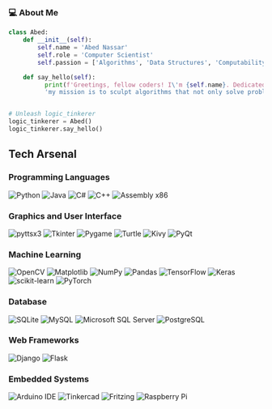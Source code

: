### 💻 About Me

```python
class Abed:
    def __init__(self):
        self.name = 'Abed Nassar'
        self.role = 'Computer Scientist'
        self.passion = ['Algorithms', 'Data Structures', 'Computability Theory']

    def say_hello(self):
          print(f'Greetings, fellow coders! I\'m {self.name}. Dedicated to pushing the boundaries of Computer Science,',
          'my mission is to sculpt algorithms that not only solve problems but also unlock new dimensions of understanding.')


# Unleash logic_tinkerer
logic_tinkerer = Abed()
logic_tinkerer.say_hello()

```
## Tech Arsenal

### Programming Languages
![Python](https://img.shields.io/badge/Python-3776AB?style=for-the-badge&logo=python&logoColor=white)
![Java](https://img.shields.io/badge/Java-007396?style=for-the-badge&logo=java&logoColor=white)
![C#](https://img.shields.io/badge/C%23-239120?style=for-the-badge&logo=c-sharp&logoColor=white)
![C++](https://img.shields.io/badge/C++-00599C?style=for-the-badge&logo=c%2B%2B&logoColor=white)
![Assembly x86](https://img.shields.io/badge/Assembly_x86-000000?style=for-the-badge&logo=assembly&logoColor=white)

### Graphics and User Interface
![pyttsx3](https://img.shields.io/badge/pyttsx3-009688?style=for-the-badge&logo=python&logoColor=white)
![Tkinter](https://img.shields.io/badge/Tkinter-4B8BBE?style=for-the-badge&logo=python&logoColor=white)
![Pygame](https://img.shields.io/badge/Pygame-3776AB?style=for-the-badge&logo=python&logoColor=white)
![Turtle](https://img.shields.io/badge/Turtle-0089D6?style=for-the-badge&logo=python&logoColor=white)
![Kivy](https://img.shields.io/badge/Kivy-7A7A7A?style=for-the-badge&logo=kivy&logoColor=white)
![PyQt](https://img.shields.io/badge/PyQt-41CD52?style=for-the-badge&logo=qt&logoColor=white)

### Machine Learning
![OpenCV](https://img.shields.io/badge/OpenCV-5C3EE8?style=for-the-badge&logo=opencv&logoColor=white)
![Matplotlib](https://img.shields.io/badge/Matplotlib-3776AB?style=for-the-badge&logo=python&logoColor=white)
![NumPy](https://img.shields.io/badge/NumPy-013243?style=for-the-badge&logo=numpy&logoColor=white)
![Pandas](https://img.shields.io/badge/Pandas-150458?style=for-the-badge&logo=pandas&logoColor=white)
![TensorFlow](https://img.shields.io/badge/TensorFlow-FF6F00?style=for-the-badge&logo=tensorflow&logoColor=white)
![Keras](https://img.shields.io/badge/Keras-D00000?style=for-the-badge&logo=keras&logoColor=white)
![scikit-learn](https://img.shields.io/badge/scikit_learn-F7931E?style=for-the-badge&logo=scikit-learn&logoColor=white)
![PyTorch](https://img.shields.io/badge/PyTorch-EE4C2C?style=for-the-badge&logo=pytorch&logoColor=white)



### Database
![SQLite](https://img.shields.io/badge/SQLite-003B57?style=for-the-badge&logo=sqlite&logoColor=white)
![MySQL](https://img.shields.io/badge/MySQL-4479A1?style=for-the-badge&logo=mysql&logoColor=white)
![Microsoft SQL Server](https://img.shields.io/badge/Microsoft_SQL_Server-CC2927?style=for-the-badge&logo=microsoft-sql-server&logoColor=white)
![PostgreSQL](https://img.shields.io/badge/PostgreSQL-336791?style=for-the-badge&logo=postgresql&logoColor=white)

### Web Frameworks
![Django](https://img.shields.io/badge/Django-092E20?style=for-the-badge&logo=django&logoColor=white)
![Flask](https://img.shields.io/badge/Flask-000000?style=for-the-badge&logo=flask&logoColor=white)

### Embedded Systems
![Arduino IDE](https://img.shields.io/badge/Arduino_IDE-00979D?style=for-the-badge&logo=arduino&logoColor=white)
![Tinkercad](https://img.shields.io/badge/Tinkercad-01BC88?style=for-the-badge&logo=tinkercad&logoColor=white)
![Fritzing](https://img.shields.io/badge/Fritzing-7B0042?style=for-the-badge&logo=fritzing&logoColor=white)
![Raspberry Pi](https://img.shields.io/badge/Raspberry_Pi-A22846?style=for-the-badge&logo=raspberry-pi&logoColor=white)


<!--
**logictinkerer/logictinkerer** is a ✨ _special_ ✨ repository because its `README.md` (this file) appears on your GitHub profile.

Here are some ideas to get you started:

- 🔭 I’m currently working on ...
- 🌱 I’m currently learning ...
- 👯 I’m looking to collaborate on ...
- 🤔 I’m looking for help with ...
- 💬 Ask me about ...
- 📫 How to reach me: ...
- 😄 Pronouns: ...
- ⚡ Fun fact: ...
-->

